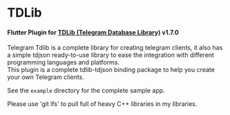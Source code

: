 # TDLib

#### Flutter Plugin for [TDLib (Telegram Database Library)](https://github.com/tdlib/td/tree/ebfe3f3d9998d8a034cb9147896a2b3d4f71eecb) v1.7.0

Telegram Tdlib is a complete library for creating telegram clients, it also has a simple tdjson ready-to-use library to ease the integration with different programming languages and platforms.<br>
This plugin is a complete tdlib-tdjson binding package to help you create your own Telegram clients.

See the `example` directory for the complete sample app.

Please use 'git lfs' to pull full of heavy C++ libraries in my libraries.

